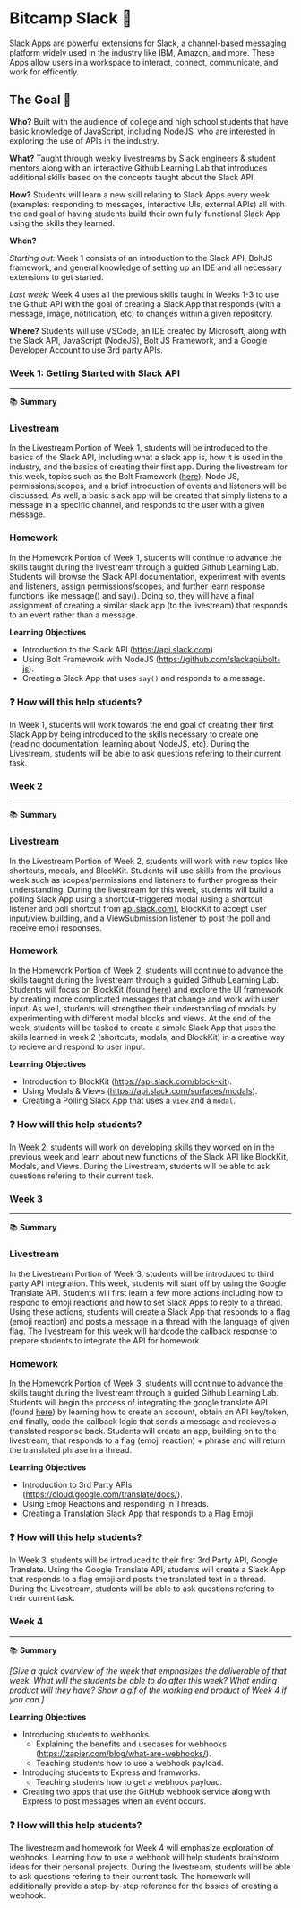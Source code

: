 
# Bitcamp Slack 💬

Slack Apps are powerful extensions for Slack, a channel-based messaging platform widely used in the industry like IBM, Amazon, and more. These Apps allow users in a workspace to interact, connect, communicate, and work for efficently.

## The Goal 🥅
**Who?** Built with the audience of college and high school students that have basic knowledge of JavaScript, including NodeJS, who are interested in exploring the use of APIs in the industry.

**What?** Taught through weekly livestreams by Slack engineers & student mentors along with an interactive Github Learning Lab that introduces additional skills based on the concepts taught about the Slack API.

**How?** Students will learn a new skill relating to Slack Apps every week (examples: responding to messages, interactive UIs, external APIs) all with the end goal of having students build their own fully-functional Slack App using the skills they learned.

**When?** 

*Starting out:* Week 1 consists of an introduction to the Slack API, BoltJS framework, and general knowledge of setting up an IDE and all necessary extensions to get started.

*Last week:* Week 4 uses all the previous skills taught in Weeks 1-3 to use the Github API with the goal of creating a Slack App that responds (with a message, image, notification, etc) to changes within a given repository.

**Where?** Students will use VSCode, an IDE created by Microsoft, along with the Slack API, JavaScript (NodeJS), Bolt JS Framework, and a Google Developer Account to use 3rd party APIs.


###  **Week 1: Getting Started with Slack API**
***

📚 **Summary**

### Livestream

In the Livestream Portion of Week 1, students will be introduced to the basics of the Slack API, including what a slack app is, how it is used in the industry, and the basics of creating their first app. During the livestream for this week, topics such as the Bolt Framework ([here](https://slack.dev/bolt-js/tutorial/getting-started "Bolt Framework")), Node JS, permissions/scopes, and a brief introduction of events and listeners will be discussed. As well, a basic slack app will be created that simply listens to a message in a specific channel, and responds to the user with a given message.

### Homework

In the Homework Portion of Week 1, students will continue to advance the skills taught during the livestream through a guided Github Learning Lab. Students will browse the Slack API documentation, experiment with events and listeners, assign permissions/scopes, and further learn response functions like message() and say(). Doing so, they will have a final assignment of creating a similar slack app (to the livestream) that responds to an event rather than a message.

**Learning Objectives**

- Introduction to the Slack API (https://api.slack.com).
- Using Bolt Framework with NodeJS (https://github.com/slackapi/bolt-js).
- Creating a Slack App that uses `say()` and responds to a message.

###  ❓ How will this help students?

In Week 1, students will work towards the end goal of creating their first Slack App by being introduced to the skills necessary to create one (reading documentation, learning about NodeJS, etc). During the Livestream, students will be able to ask questions refering to their current task.

### **Week 2**
***

📚 **Summary**

### Livestream

In the Livestream Portion of Week 2, students will work with new topics like shortcuts, modals, and BlockKit. Students will use skills from the previous week such as scopes/permissions and listeners to further progress their understanding. During the livestream for this week, students will build a polling Slack App using a shortcut-triggered modal (using a shortcut listener and poll shortcut from [api.slack.com](http//api.slack.com "Slack API")), BlockKit to accept user input/view building, and a ViewSubmission listener to post the poll and receive emoji responses.

### Homework

In the Homework Portion of Week 2, students will continue to advance the skills taught during the livestream through a guided Github Learning Lab. Students will focus on BlockKit (found [here](https://api.slack.com/block-kit "here")) and explore the UI framework by creating more complicated messages that change and work with user input. As well, students will strengthen their understanding of modals by experimenting with different modal blocks and views. At the end of the week, students will be tasked to create a simple Slack App that uses the skills learned in week 2 (shortcuts, modals, and BlockKit) in a creative way to recieve and respond to user input.

**Learning Objectives**

- Introduction to BlockKit (https://api.slack.com/block-kit).
- Using Modals & Views (https://api.slack.com/surfaces/modals).
- Creating a Polling Slack App that uses a `view` and a `modal`.

###  ❓ How will this help students?

In Week 2, students will work on developing skills they worked on in the previous week and learn about new functions of the Slack API like BlockKit, Modals, and Views. During the Livestream, students will be able to ask questions refering to their current task.

### **Week 3**
***

:books: **Summary**

### Livestream

In the Livestream Portion of Week 3, students will be introduced to third party API integration. This week, students will start off by using the Google Translate API. Students will first learn a few more actions including how to respond to emoji reactions and how to set Slack Apps to reply to a thread. Using these actions, students will create a Slack App that responds to a flag (emoji reaction) and posts a message in a thread with the language of given flag. The livestream for this week will hardcode the callback response to prepare students to integrate the API for homework.

### Homework

In the Homework Portion of Week 3, students will continue to advance the skills taught during the livestream through a guided Github Learning Lab. Students will begin the process of integrating the google translate API (found [here](https://cloud.google.com/translate/docs/ "here")) by learning how to create an account, obtain an API key/token, and finally, code the callback logic that sends a message and recieves a translated response back. Students will create an app, building on to the livestream, that responds to a flag (emoji reaction) + phrase and will return the translated phrase in a thread.

**Learning Objectives**

- Introduction to 3rd Party APIs (https://cloud.google.com/translate/docs/).
- Using Emoji Reactions and responding in Threads.
- Creating a Translation Slack App that responds to a Flag Emoji.

###  ❓ How will this help students?

In Week 3, students will be introduced to their first 3rd Party API, Google Translate. Using the Google Translate API, students will create a Slack App that responds to a flag emoji and posts the translated text in a thread. During the Livestream, students will be able to ask questions refering to their current task.

### **Week 4**
***

:books: **Summary**

*[Give a quick overview of the week that emphasizes the deliverable of that week. What will the students be able to do after this week? What ending product will they have? Show a gif of the working end product of Week 4 if you can.]*

**Learning Objectives**

- Introducing students to webhooks.
  - Explaining the benefits and usecases for webhooks (https://zapier.com/blog/what-are-webhooks/).
  - Teaching students how to use a webhook payload.
- Introducing students to Express and framworks.
  - Teaching students how to get a webhook payload.
- Creating two apps that use the GitHub webhook service along with Express to post messages when an event occurs.



###  ❓ How will this help students?

The livestream and homework for Week 4 will emphasize exploration of webhooks. Learning how to use a webhook will help students brainstorm ideas for their personal projects. During the livestream, students will be able to ask questions refering to their current task. The homework will additionally provide a step-by-step reference for the basics of creating a webhook.
